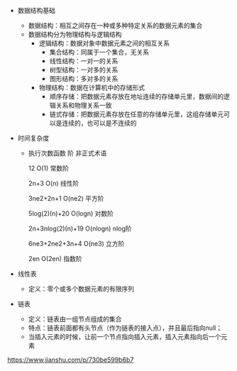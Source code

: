 - 数据结构基础

  - 数据结构：相互之间存在一种或多种特定关系的数据元素的集合
  - 数据结构分为物理结构与逻辑结构
    - 逻辑结构：数据对象中数据元素之间的相互关系
      - 集合结构：同属于一个集合，无关系
      - 线性结构：一对一的关系
      - 树型结构：一对多的关系
      - 图形结构：多对多的关系
    - 物理结构：数据在计算机中的存储形式
      - 顺序存储：把数据元素存放在地址连续的存储单元里，数据间的逻辑关系和物理关系一致
      - 链式存储：把数据元素存放在任意的存储单元里，这组存储单元可以是连续的，也可以是不连续的

- 时间复杂度

  - 执行次数函数                 阶                      非正式术语

    12                          O(1)                       常数阶

    2n+3                        O(n)                       线性阶

    3ne2+2n+1                  O(ne2)                      平方阶

    5log(2)(n)+20              O(logn)                     对数阶

    2n+3nlog(2)(n)+19          O(nlogn)                    nlog阶

    6ne3+2ne2+3n+4             O(ne3)                      立方阶
    
    2en                      O(2en)                      指数阶

- 线性表
  - 定义：零个或多个数据元素的有限序列



- 链表
  - 定义：链表由一组节点组成的集合
  - 特点：链表前面都有头节点（作为链表的接入点），并且最后指向null；
  - 当插入元素的时候，让前一个节点指向插入元素，插入元素指向后一个元素



https://www.jianshu.com/p/730be599b6b7